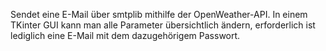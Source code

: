 Sendet eine E-Mail über smtplib mithilfe der OpenWeather-API. In einem TKinter GUI kann man alle Parameter übersichtlich ändern, erforderlich ist lediglich eine E-Mail mit dem dazugehörigem Passwort. 
